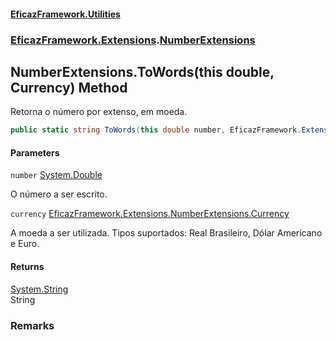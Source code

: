 #### [EficazFramework.Utilities](EficazFrameworkData.md 'EficazFramework Data')
### [EficazFramework.Extensions](EficazFrameworkData.md#EficazFramework.Extensions 'EficazFramework.Extensions').[NumberExtensions](EficazFramework.Extensions/NumberExtensions.md 'EficazFramework.Extensions.NumberExtensions')

## NumberExtensions.ToWords(this double, Currency) Method

Retorna o número por extenso, em moeda.

```csharp
public static string ToWords(this double number, EficazFramework.Extensions.NumberExtensions.Currency currency);
```
#### Parameters

<a name='EficazFramework.Extensions.NumberExtensions.ToWords(thisdouble,EficazFramework.Extensions.NumberExtensions.Currency).number'></a>

`number` [System.Double](https://docs.microsoft.com/en-us/dotnet/api/System.Double 'System.Double')

O número a ser escrito.

<a name='EficazFramework.Extensions.NumberExtensions.ToWords(thisdouble,EficazFramework.Extensions.NumberExtensions.Currency).currency'></a>

`currency` [EficazFramework.Extensions.NumberExtensions.Currency](https://docs.microsoft.com/en-us/dotnet/api/EficazFramework.Extensions.NumberExtensions.Currency 'EficazFramework.Extensions.NumberExtensions.Currency')

A moeda a ser utilizada. Tipos suportados: Real Brasileiro, Dólar Americano e Euro.

#### Returns
[System.String](https://docs.microsoft.com/en-us/dotnet/api/System.String 'System.String')  
String

### Remarks